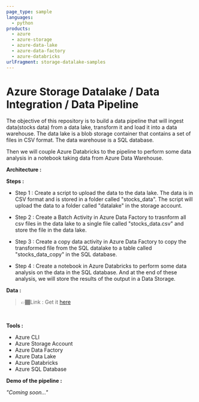 ```yaml
---
page_type: sample
languages:
  - python
products:
  - azure
  - azure-storage
  - azure-data-lake
  - azure-data-factory
  - azure-databricks
urlFragment: storage-datalake-samples
---
```


# Azure Storage Datalake / Data Integration / Data Pipeline

The objective of this repository is to build a data pipeline that will ingest data(stocks data) from a data lake, transform it and load it into a data warehouse. The data lake is a blob storage container that contains a set of files in CSV format. The data warehouse is a SQL database.  

Then we will couple Azure Databricks to the pipeline to perform some data analysis in a notebook taking data from Azure Data Warehouse.

**Architecture :**


**Steps :**

- Step 1 : Create a script to upload the data to the data lake. The data is in CSV format and is stored in a folder called "stocks_data". The script will upload the data to a folder called "datalake" in the storage account.
- Step 2 : Create a Batch Activity in Azure Data Factory to trasnform all csv files in the data lake to a single file called "stocks_data.csv" and store the file in the data lake.

- Step 3 : Create a copy data activity in Azure Data Factory to copy the transformed file from the SQL datalake to a table called "stocks_data_copy" in the SQL database.

- Step 4 : Create a notebook in Azure Databricks to perform some data analysis on the data in the SQL database. And at the end of these analysis, we will store the results of the output in a Data Storage.

**Data :**
> 👉🏾Link : Get it  [here](https://drive.google.com/file/d/1F63LhH7LycfQPiFpjVTqg5mWe2t_YiLy/view)
<br>  

**Tools :**
- Azure CLI
- Azure Storage Account
- Azure Data Factory
- Azure Data Lake
- Azure Databricks
- Azure SQL Database

**Demo of the pipeline :**

*"Coming soon..."*